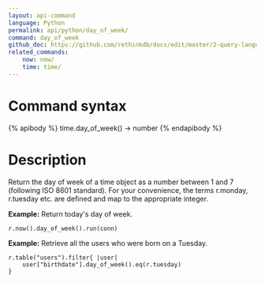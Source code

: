 ```yaml
---
layout: api-command 
language: Python
permalink: api/python/day_of_week/
command: day_of_week
github_doc: https://github.com/rethinkdb/docs/edit/master/2-query-language/api/python/dates-and-times/day_of_week.md
related_commands:
    now: now/
    time: time/
---
```


# Command syntax #

{% apibody %}
time.day_of_week() &rarr; number
{% endapibody %}

# Description #


Return the day of week of a time object as a number between 1 and 7 (following ISO 8601 standard). For your convenience, the terms r.monday, r.tuesday etc. are defined and map to the appropriate integer.

__Example:__ Return today's day of week.

```
r.now().day_of_week().run(conn)
```

__Example:__ Retrieve all the users who were born on a Tuesday.

```
r.table("users").filter{ |user|
    user["birthdate"].day_of_week().eq(r.tuesday)
}
```

